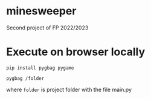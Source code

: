 # minesweeper
Second project of FP 2022/2023

# Execute on browser locally
`pip install pygbag pygame`

`pygbag /folder`

where `folder` is project folder with the file main.py